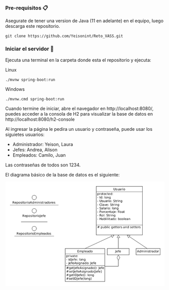 ### Pre-requisitos 📋

Asegurate de tener una version de Java (11 en adelante) en el equipo, luego descarga este repositorio.

```
git clone https://github.com/Yeisonint/Reto_VASS.git
```

### Iniciar el servidor 🔧

Ejecuta una terminal en la carpeta donde esta el repositorio y ejecuta:

Linux
```
./mvnw spring-boot:run 
```
Windows
```
./mvnw.cmd spring-boot:run 
```
Cuando termine de iniciar, abre el navegador en http://localhost:8080/, puedes acceder a la consola de H2 para visualizar la base de datos en http://localhost:8080/h2-console

Al ingresar la página le pedira un usuario y contraseña, puede usar los siguietes usuarios:

- Administrador: Yeison, Laura
- Jefes: Andrea, Alison
- Empleados: Camilo, Juan

Las contraseñas de todos son 1234.

El diagrama básico de la base de datos es el siguiente:

![](https://github.com/Yeisonint/Reto_VASS/blob/main/Diagrama.png)

